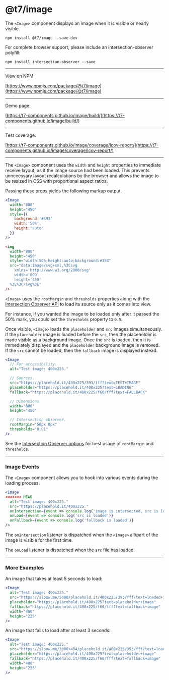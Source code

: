 # @t7/image

The `<Image>` component displays an image when it is visible or nearly visible.

```
npm install @t7/image --save-dev
```

For complete browser support, please include an intersection-observer polyfill:

```
npm install intersection-observer --save
```

---

View on NPM:

[https://www.npmjs.com/package/@t7/image](https://www.npmjs.com/package/@t7/image)

---

Demo page:

[https://t7-components.github.io/image/build/](https://t7-components.github.io/image/build/)

---

Test coverage:

[https://t7-components.github.io/image/coverage/lcov-report/](https://t7-components.github.io/image/coverage/lcov-report/)

---

The `<Image>` component uses the `width` and `height` properties to immediate receive layout, as if the image source had been loaded. This prevents unnecessary layout recalculations by the browser and allows the image to be resized in CSS with proportional aspect ratios.

Passing these props yields the following markup output.

```jsx
<Image
  width="800"
  height="450"
  style={{
    background:'#393'
    width:'50%',
    height:'auto'
  }}
/>
```

```html
<img
  width="800"
  height="450"
  style="width:50%;height:auto;background:#393"
  src="data:image/svg+xml,%3Csvg
    xmlns='http://www.w3.org/2000/svg'
    width='800'
    height='450'
  %3E%3C/svg%3E"
/>
```

`<Image>` uses the `rootMargin` and `thresholds` properties along with the [Intersection Observer API](https://developer.mozilla.org/en-US/docs/Web/API/Intersection_Observer_API) to load its source only as it comes into view.

For instance, if you wanted the image to be loaded only after it passed the 50% mark, you could set the `thresholds` property to `0.5`.

Once visible, `<Image>` loads the `placeholder` and `src` images simultaneously. If the `placeholder` image is loaded before the `src`, then the placeholder is made visible as a background image. Once the `src` is loaded, then it is immediately displayed and the `placeholder` background image is removed. If the `src` cannot be loaded, then the `fallback` image is displayed instead.

```jsx
<Image
  // For accessibility.
  alt="Test image: 400x225."

  // Sources.
  src="https://placehold.it/400x225/393/fff?text=TEST+IMAGE"
  placeholder="https://placehold.it/400x225?text=LOADING"
  fallback="https://placehold.it/400x225/f60/fff?text=FALLBACK"

  // Dimensions.
  width="800"
  height="450"

  // Intersection observer.
  rootMargin="50px 0px"
  thresholds="0.01"
/>
```

See the [Intersection Observer options](https://developer.mozilla.org/en-US/docs/Web/API/Intersection_Observer_API#Intersection_observer_options) for best usage of `rootMargin` and `thresholds`.

---

### Image Events

The `<Image>` component allows you to hook into various events during the loading process.

```jsx
<Image
<<<<<<< HEAD
  alt="Test image: 400x225."
  src="https://placehold.it/400x225."
  onIntersection={event => console.log('image is intersected, src is loading')}
  onLoad={event => console.log('src is loaded')}
  onFallback={event => console.log('fallback is loaded')}
/>
```


The `onIntersection` listener is dispatched when the `<Image>` all/part of the image is visible for the first time.


The `onLoad` listener is dispatched when the `src` file has loaded.



---

### More Examples

An image that takes at least 5 seconds to load:

```jsx
<Image
  alt="Test image: 400x225."
  src="https://sloow.me/5000/placehold.it/400x225/393/fff?text=loaded+image"
  placeholder="https://placehold.it/400x225?text=placeholder+image"
  fallback="https://placehold.it/400x225/f60/fff?text=fallback+image"
  width="400"
  height="225"
/>
```

An image that fails to load after at least 3 seconds:

```jsx
<Image
  alt="Test image: 400x225."
  src="https://sloow.me/3000+404/placehold.it/400x225/393/fff?text=loaded+image"
  placeholder="https://placehold.it/400x225?text=placeholder+image"
  fallback="https://placehold.it/400x225/f60/fff?text=fallback+image"
  width="400"
  height="225"
/>
```
